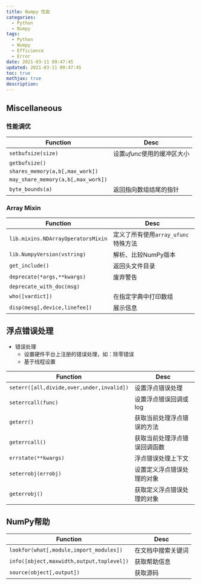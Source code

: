 ```yaml
---
title: Numpy 性能
categories:
  - Python
  - Numpy
tags:
  - Python
  - Numpy
  - Efficience
  - Error
date: 2021-03-11 09:47:45
updated: 2021-03-11 09:47:45
toc: true
mathjax: true
description: 
---
```


##	Miscellaneous

###	性能调优

|Function|Desc|
|-----|-----|
|`setbufsize(size)`|设置*ufunc*使用的缓冲区大小|
|`getbufsize()`||
|`shares_memory(a,b[,max_work])`||
|`may_share_memory(a,b[,max_work])`||
|`byte_bounds(a)`|返回指向数组结尾的指针|

###	Array Mixin

|Function|Desc|
|-----|-----|
|`lib.mixins.NDArrayOperatorsMixin`|定义了所有使用`array_ufunc`特殊方法|
|`lib.NumpyVersion(vstring)`|解析、比较NumPy版本|
|`get_include()`|返回头文件目录|
|`deprecate(*args,**kwargs)`|废弃警告|
|`deprecate_with_doc(msg)`||
|`who([vardict])`|在指定字典中打印数组|
|`disp(mesg[,device,linefee])`|展示信息|

##	浮点错误处理

-	错误处理
	-	设置硬件平台上注册的错误处理，如：除零错误
	-	基于线程设置

|Function|Desc|
|-----|-----|
|`seterr([all,divide,over,under,invalid])`|设置浮点错误处理|
|`seterrcall(func)`|设置浮点错误回调或log|
|`geterr()`|获取当前处理浮点错误的方法|
|`geterrcall()`|获取当前处理浮点错误回调函数|
|`errstate(**kwargs)`|浮点错误处理上下文|
|`seterrobj(errobj)`|设置定义浮点错误处理的对象|
|`geterrobj()`|获取定义浮点错误处理的对象|

##	NumPy帮助

|Function|Desc|
|-----|-----|
|`lookfor(what[,module,import_modules])`|在文档中搜索关键词|
|`info([object,maxwidth,output,toplevel])`|获取帮助信息|
|`source(object[,output])`|获取源码|

